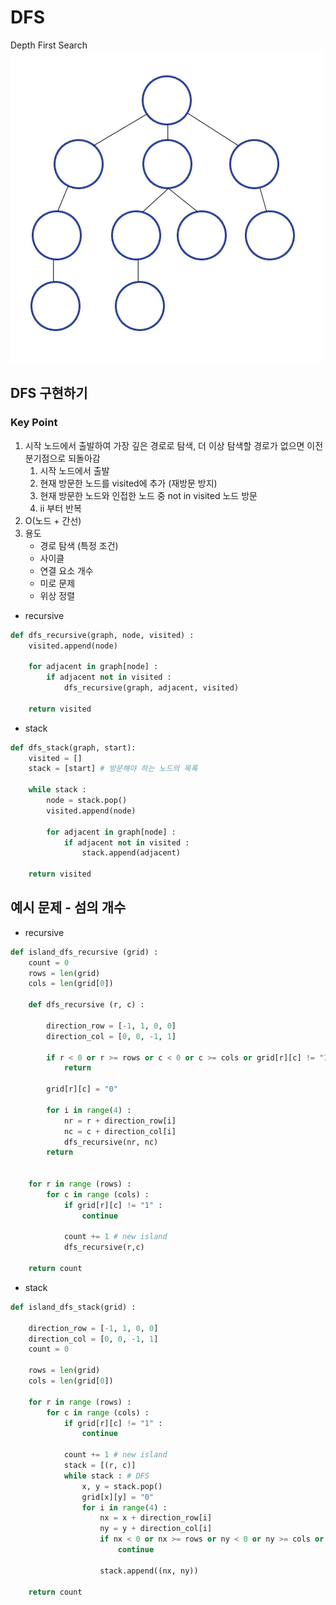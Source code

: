 # DFS
Depth First Search
![image](assets/webp_dfs.webp)
## DFS 구현하기
### Key Point
1. 시작 노드에서 출발하여 가장 깊은 경로로 탐색, 더 이상 탐색할 경로가 없으면 이전 분기점으로 되돌아감  
   1. 시작 노드에서 출발  
   2. 현재 방문한 노드를 visited에 추가 (재방문 방지)
   3. 현재 방문한 노드와 인접한 노드 중 not in visited 노드 방문
   4. ii 부터 반복
2. O(노드 + 간선)
3. 용도
   - 경로 탐색 (특정 조건)
   - 사이클
   - 연결 요소 개수
   - 미로 문제
   - 위상 정렬

- recursive
```python
def dfs_recursive(graph, node, visited) :
    visited.append(node)

    for adjacent in graph[node] :
        if adjacent not in visited :
            dfs_recursive(graph, adjacent, visited)

    return visited
```

- stack
```python
def dfs_stack(graph, start):
    visited = []
    stack = [start] # 방문해야 하는 노드의 목록

    while stack :
        node = stack.pop()
        visited.append(node)

        for adjacent in graph[node] :
            if adjacent not in visited :
                stack.append(adjacent)

    return visited
```

## 예시 문제 - 섬의 개수
- recursive
```python
def island_dfs_recursive (grid) :
    count = 0
    rows = len(grid)
    cols = len(grid[0])

    def dfs_recursive (r, c) :

        direction_row = [-1, 1, 0, 0]
        direction_col = [0, 0, -1, 1]

        if r < 0 or r >= rows or c < 0 or c >= cols or grid[r][c] != "1" :
            return

        grid[r][c] = "0"

        for i in range(4) :
            nr = r + direction_row[i]
            nc = c + direction_col[i]
            dfs_recursive(nr, nc)
        return


    for r in range (rows) :
        for c in range (cols) :
            if grid[r][c] != "1" :
                continue

            count += 1 # new island
            dfs_recursive(r,c)
            
    return count
```
- stack
```python
def island_dfs_stack(grid) :

    direction_row = [-1, 1, 0, 0]
    direction_col = [0, 0, -1, 1]
    count = 0

    rows = len(grid)
    cols = len(grid[0])

    for r in range (rows) :
        for c in range (cols) :
            if grid[r][c] != "1" :
                continue

            count += 1 # new island
            stack = [(r, c)]
            while stack : # DFS
                x, y = stack.pop()
                grid[x][y] = "0"
                for i in range(4) :
                    nx = x + direction_row[i]
                    ny = y + direction_col[i]
                    if nx < 0 or nx >= rows or ny < 0 or ny >= cols or grid[nx][ny] != "1" :
                        continue

                    stack.append((nx, ny))

    return count

```